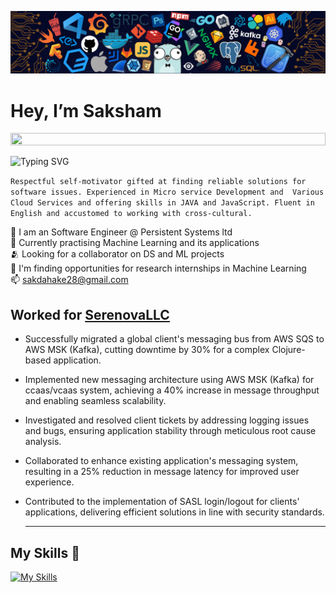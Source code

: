 ![](https://github.com/dipanjanpanja6/dipanjanpanja6/blob/master/media/header_.png)

<h1> Hey, I’m Saksham </h1>

<img src="https://i.imgur.com/dBaSKWF.gif" height="20" width="100%">

![Typing SVG](https://readme-typing-svg.herokuapp.com?font=Montserrat&color=blue&vCenter=true&lines=Software+Engineer;)

``
Respectful self-motivator gifted at finding reliable solutions for software issues. Experienced in Micro service Development and  Various Cloud Services and offering skills in JAVA and JavaScript. Fluent in English and accustomed to working with cross-cultural.
``

  👀 I am an Software Engineer @ Persistent Systems ltd<br>
  🤖 Currently practising Machine Learning and its applications<br>
  🫂 Looking for a collaborator on DS and ML projects<br> 
  📖 I'm finding opportunities for research internships in Machine Learning<br>
  📫 sakdahake28@gmail.com <br> 



## Worked for [SerenovaLLC](https://www.linkedin.com/company/serenova/)


- Successfully migrated a global client's messaging bus from AWS SQS to AWS MSK (Kafka), cutting downtime by 30% for a complex Clojure-based application.
- Implemented new messaging architecture using AWS MSK (Kafka) for ccaas/vcaas system, achieving a 40% increase in message throughput and enabling seamless scalability.
- Investigated and resolved client tickets by addressing logging issues and bugs, ensuring application stability through meticulous root cause analysis.
- Collaborated to enhance existing application's messaging system, resulting in a 25% reduction in message latency for improved user experience.
- Contributed to the implementation of SASL login/logout for clients' applications, delivering efficient solutions in line with security standards.

  ---
## My Skills 🚀

[![My Skills](https://skillicons.dev/icons?i=html,css,js,php,python,linux,aws,azure,gcp,git,github,powershell,bash,postman,docker&perline=15)](https://skillicons.dev)






